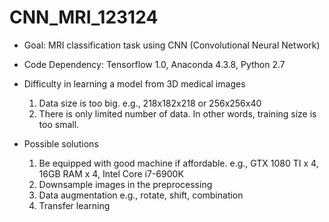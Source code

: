# CNN_MRI_123124

* Goal: MRI classification task using CNN (Convolutional Neural Network)

* Code Dependency: Tensorflow 1.0, Anaconda 4.3.8, Python 2.7

* Difficulty in learning a model from 3D medical images
  1. Data size is too big. e.g., 218x182x218 or 256x256x40
  2. There is only limited number of data. In other words, training size is too small.

* Possible solutions
  1. Be equipped with good machine if affordable. e.g., GTX 1080 TI x 4, 16GB RAM x 4, Intel Core i7-6900K
  2. Downsample images in the preprocessing
  3. Data augmentation e.g., rotate, shift, combination
  4. Transfer learning
